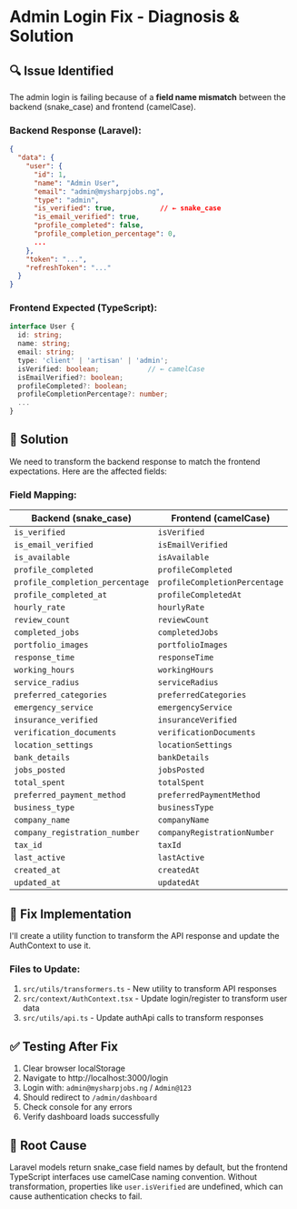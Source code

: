 # Admin Login Fix - Diagnosis & Solution

## 🔍 Issue Identified

The admin login is failing because of a **field name mismatch** between the backend (snake_case) and frontend (camelCase).

### Backend Response (Laravel):
```json
{
  "data": {
    "user": {
      "id": 1,
      "name": "Admin User",
      "email": "admin@mysharpjobs.ng",
      "type": "admin",
      "is_verified": true,           // ← snake_case
      "is_email_verified": true,
      "profile_completed": false,
      "profile_completion_percentage": 0,
      ...
    },
    "token": "...",
    "refreshToken": "..."
  }
}
```

### Frontend Expected (TypeScript):
```typescript
interface User {
  id: string;
  name: string;
  email: string;
  type: 'client' | 'artisan' | 'admin';
  isVerified: boolean;            // ← camelCase
  isEmailVerified?: boolean;
  profileCompleted?: boolean;
  profileCompletionPercentage?: number;
  ...
}
```

## 🔧 Solution

We need to transform the backend response to match the frontend expectations. Here are the affected fields:

### Field Mapping:
| Backend (snake_case) | Frontend (camelCase) |
|---------------------|---------------------|
| `is_verified` | `isVerified` |
| `is_email_verified` | `isEmailVerified` |  
| `is_available` | `isAvailable` |
| `profile_completed` | `profileCompleted` |
| `profile_completion_percentage` | `profileCompletionPercentage` |
| `profile_completed_at` | `profileCompletedAt` |
| `hourly_rate` | `hourlyRate` |
| `review_count` | `reviewCount` |
| `completed_jobs` | `completedJobs` |
| `portfolio_images` | `portfolioImages` |
| `response_time` | `responseTime` |
| `working_hours` | `workingHours` |
| `service_radius` | `serviceRadius` |
| `preferred_categories` | `preferredCategories` |
| `emergency_service` | `emergencyService` |
| `insurance_verified` | `insuranceVerified` |
| `verification_documents` | `verificationDocuments` |
| `location_settings` | `locationSettings` |
| `bank_details` | `bankDetails` |
| `jobs_posted` | `jobsPosted` |
| `total_spent` | `totalSpent` |
| `preferred_payment_method` | `preferredPaymentMethod` |
| `business_type` | `businessType` |
| `company_name` | `companyName` |
| `company_registration_number` | `companyRegistrationNumber` |
| `tax_id` | `taxId` |
| `last_active` | `lastActive` |
| `created_at` | `createdAt` |
| `updated_at` | `updatedAt` |

## 📝 Fix Implementation

I'll create a utility function to transform the API response and update the AuthContext to use it.

### Files to Update:
1. `src/utils/transformers.ts` - New utility to transform API responses
2. `src/context/AuthContext.tsx` - Update login/register to transform user data
3. `src/utils/api.ts` - Update authApi calls to transform responses

## ✅ Testing After Fix
1. Clear browser localStorage
2. Navigate to http://localhost:3000/login
3. Login with: `admin@mysharpjobs.ng` / `Admin@123`
4. Should redirect to `/admin/dashboard`
5. Check console for any errors
6. Verify dashboard loads successfully

## 🎯 Root Cause
Laravel models return snake_case field names by default, but the frontend TypeScript interfaces use camelCase naming convention. Without transformation, properties like `user.isVerified` are undefined, which can cause authentication checks to fail.
